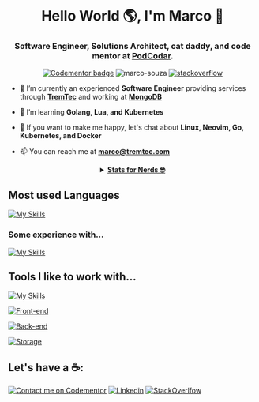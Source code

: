 <h1 align="center">Hello World 🌎, I'm Marco 👋</h1>
<h3 align="center">Software Engineer, Solutions Architect, cat daddy, and code mentor at <a href="https://github.com/podcodar/">PodCodar</a>.</h3>

<p align="center">
  <a href="https://www.codementor.io/@masjr?refer=badge"><img src="https://www.codementor.io/m-badges/masjr/book-session.svg" alt="Codementor badge"></a>
  <img src="https://komarev.com/ghpvc/?username=marco-souza&label=Profile%20views&color=0e75b6&style=flat" alt="marco-souza" />
    <a href="https://stackoverflow.com/users/7988674/marco-antônio">
    <img alt="stackoverflow" src="https://img.shields.io/stackexchange/stackoverflow/r/7988674?style=flat&logo=stackoverflow&label=reputation&color=orange">
  </a>

</p>

- 🔭 I’m currently an experienced **Software Engineer** providing services through [**TremTec**](https://tremtec.com) and working at [**MongoDB**](https://mongodb.com)

- 🌱 I’m learning **Golang, Lua, and Kubernetes**

- 💬 If you want to make me happy, let's chat about **Linux, Neovim, Go, Kubernetes, and Docker**

- 📫 You can reach me at [**marco@tremtec.com**](mailto:marco@tremtec.com)


<details align="center">
  <summary align="center">
    <u><strong>Stats for Nerds 🤓</strong></u>
  </summary>


  [![Stats](https://github-readme-streak-stats.herokuapp.com?user=marco-souza&theme=tokyonight)](https://git.io/streak-stats)

  [![Stats](https://github-readme-stats.vercel.app/api?username=marco-souza&show_icons=true&theme=github_dark&layout=compact)](https://github.com/marco-souza/github-readme-stats)

  [![Top Langs](https://github-readme-stats.vercel.app/api/top-langs/?username=marco-souza&hide=coffeescript,jupyter%20notebook,CSS,html&exclude_repo=&langs_count=8&layout=compact&theme=github_dark)](https://github.com/marco-souza/github-readme-stats)
  
</details>

## Most used Languages
[![My Skills](https://skillicons.dev/icons?i=go,ts,js,lua,py)]()

### Some experience with...
[![My Skills](https://skillicons.dev/icons?i=rust,c,java,kotlin)]()

## Tools I like to work with...
[![My Skills](https://skillicons.dev/icons?i=linux,git,github,neovim,bash)]()

[![Front-end](https://skillicons.dev/icons?i=react,next,solidjs,tailwind,jest,selenium)]()

[![Back-end](https://skillicons.dev/icons?i=deno,nodejs,nest,aws,terraform,ansible,docker,kubernetes)]()

[![Storage](https://skillicons.dev/icons?i=postgres,redis,dynamodb,mongo,sqlite,kafka,elasticsearch)]()


## Let's have a ☕️:

[![Contact me on Codementor](https://www.codementor.io/m-badges/masjr/im-a-cm-b.svg)](https://www.codementor.io/@masjr?refer=badge)
[![Linkedin](https://skillicons.dev/icons?i=linkedin)](https://linkedin.com/in/masouzajunior)
[![StackOverlfow](https://skillicons.dev/icons?i=stackoverflow)](https://stackoverflow.com/users/7988674/marco-ant%c3%b4nio)

